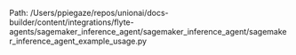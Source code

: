 Path: /Users/ppiegaze/repos/unionai/docs-builder/content/integrations/flyte-agents/sagemaker_inference_agent/sagemaker_inference_agent/sagemaker_inference_agent_example_usage.py